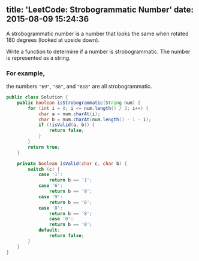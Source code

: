 title: 'LeetCode: Strobogrammatic Number'
date: 2015-08-09 15:24:36
---
 A strobogrammatic number is a number that looks the same when rotated 180 degrees (looked at upside down).

Write a function to determine if a number is strobogrammatic. The number is represented as a string.

### For example, 
the numbers `"69"`, `"88"`, and `"818"` are all strobogrammatic.

```java
public class Solution {
    public boolean isStrobogrammatic(String num) {
        for (int i = 0; i <= num.length() / 2; i++) {
            char a = num.charAt(i);
            char b = num.charAt(num.length() - 1 - i);
            if (!isValid(a, b)) {
                return false;
            }
        }
        return true;
    }

    private boolean isValid(char c, char b) {
        switch (c) {
            case '1':
                return b == '1';
            case '6':
                return b == '9';
            case '9':
                return b == '6';
            case '8':
                return b == '8';
                case '0':
                return b == '0';
            default:
                return false;
        }
    }
}
```